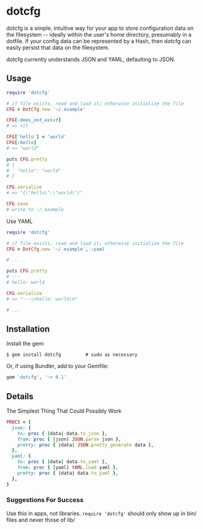dotcfg
======
dotcfg is a simple, intuitive way for your app to store configuration data on the filesystem -- ideally within the user's home directory, presumably in a dotfile.  If your config data can be represented by a Hash, then dotcfg can easily persist that data on the filesystem.

dotcfg currently understands JSON and YAML, defaulting to JSON.

Usage
-----
```ruby
require 'dotcfg'

# if file exists, read and load it; otherwise initialize the file
CFG = DotCfg.new '~/.example'

CFG[:does_not_exist]
# => nil

CFG['hello'] = 'world'
CFG[:hello]
# => "world"

puts CFG.pretty
# {
#   "hello": "world"
# }

CFG.serialize
# => "{\"hello\":\"world\"}"

CFG.save
# write to ~/.example
```

Use YAML
```ruby
require 'dotcfg'

# if file exists, read and load it; otherwise initialize the file
CFG = DotCfg.new '~/.example', :yaml

# ...

puts CFG.pretty
# ---
# hello: world

CFG.serialize
# => "---\nhello: world\n"

# ...
```

Installation
------------
Install the gem:
```
$ gem install dotcfg         # sudo as necessary
```

Or, if using Bundler, add to your Gemfile:
```ruby
gem 'dotcfg', '~> 0.1'
```

Details
-------
The Simplest Thing That Could Possibly Work
```ruby
PROCS = {
  json: {
    to: proc { |data| data.to_json },
    from: proc { |json| JSON.parse json },
    pretty: proc { |data| JSON.pretty_generate data },
  },
  yaml: {
    to: proc { |data| data.to_yaml },
    from: proc { |yaml| YAML.load yaml },
    pretty: proc { |data| data.to_yaml },
  },
}
```

### Suggestions For Success
Use this in apps, not libraries.  `require 'dotcfg'` should only show up in bin/ files and never those of lib/
